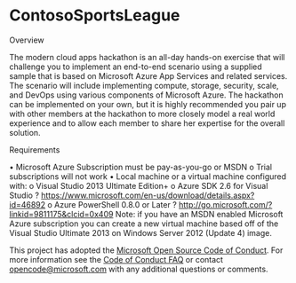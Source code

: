 # ContosoSportsLeague

Overview

The modern cloud apps hackathon is an all-day hands-on exercise that will challenge you to implement an end-to-end scenario using a supplied sample that is based on Microsoft Azure App Services and related services. The scenario will include implementing compute, storage, security, scale, and DevOps using various components of Microsoft Azure.  The hackathon can be implemented on your own, but it is highly recommended you pair up with other members at the hackathon to more closely model a real world experience and to allow each member to share her expertise for the overall solution.

Requirements

•	Microsoft Azure Subscription must be pay-as-you-go or MSDN 
o	Trial subscriptions will not work
•	Local machine or a virtual machine configured with:
o	Visual Studio 2013 Ultimate Edition+
o	Azure SDK 2.6 for Visual Studio
?	https://www.microsoft.com/en-us/download/details.aspx?id=46892
o	Azure PowerShell 0.8.0 or Later
?	http://go.microsoft.com/?linkid=9811175&clcid=0x409
Note: if you have an MSDN enabled Microsoft Azure subscription you can create a new virtual machine based off of the Visual Studio Ultimate 2013 on Windows Server 2012 (Update 4) image. 

This project has adopted the [Microsoft Open Source Code of Conduct](https://opensource.microsoft.com/codeofconduct/). For more information see the [Code of Conduct FAQ](https://opensource.microsoft.com/codeofconduct/faq/) or contact [opencode@microsoft.com](mailto:opencode@microsoft.com) with any additional questions or comments.
